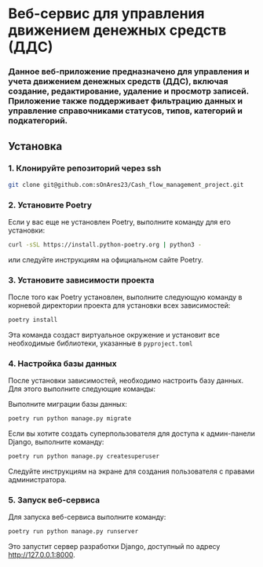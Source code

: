 # Веб-сервис для управления движением денежных средств (ДДС)

### Данное веб-приложение предназначено для управления и учета движением денежных средств (ДДС), включая создание, редактирование, удаление и просмотр записей. Приложение также поддерживает фильтрацию данных и управление справочниками статусов, типов, категорий и подкатегорий.


## Установка

### 1. Клонируйте репозиторий через ssh

```bash
git clone git@github.com:sOnAres23/Cash_flow_management_project.git
```

### 2. Установите Poetry
Если у вас еще не установлен Poetry, выполните команду для его установки:

```bash
curl -sSL https://install.python-poetry.org | python3 -
```
или следуйте инструкциям на официальном сайте Poetry.

### 3. Установите зависимости проекта
После того как Poetry установлен, выполните следующую команду в корневой директории проекта для установки всех зависимостей:

```bash
poetry install
```
Эта команда создаст виртуальное окружение и установит все необходимые библиотеки, указанные в ```pyproject.toml```

### 4. Настройка базы данных
После установки зависимостей, необходимо настроить базу данных. Для этого выполните следующие команды:

Выполните миграции базы данных:

```bash
poetry run python manage.py migrate
```
Если вы хотите создать суперпользователя для доступа к админ-панели Django, выполните команду:

```bash
poetry run python manage.py createsuperuser
```
Следуйте инструкциям на экране для создания пользователя с правами администратора.

### 5. Запуск веб-сервиса
Для запуска веб-сервиса выполните команду:

```bash
poetry run python manage.py runserver
```
Это запустит сервер разработки Django, доступный по адресу http://127.0.0.1:8000.

